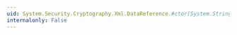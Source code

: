 ```yaml
---
uid: System.Security.Cryptography.Xml.DataReference.#ctor(System.String)
internalonly: False
---
```

